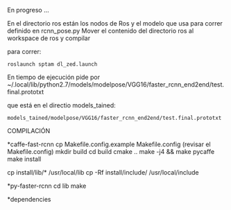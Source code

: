 En progreso ... 

En el directorio ros están los nodos de Ros y el modelo que usa para correr definido en rcnn_pose.py 
Mover el contenido del directorio ros al workspace de ros y compilar 

para correr:

    roslaunch sptam dl_zed.launch

En tiempo de ejecución pide por
    ~/.local/lib/python2.7/models/modelpose/VGG16/faster_rcnn_end2end/test.final.prototxt

que está en el directio models_tained:

    models_tained/modelpose/VGG16/faster_rcnn_end2end/test.final.prototxt
    
    
COMPILACIÓN

*caffe-fast-rcnn
 cp Makefile.config.example Makefile.config (revisar el Makefile.config) 
 mkdir build
 cd build
 cmake ..
 make -j4 && make pycaffe
 make install

 cp install/lib/* /usr/local/lib 
 cp -Rf install/include/ /usr/local/include
 
 
 *py-faster-rcnn
 cd lib
 make
 
 *dependencies 
 
 
 
 
 
 
 
 
